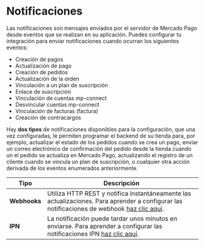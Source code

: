 # Notificaciones

Las notificaciones son mensajes enviados por el servidor de Mercado Pago desde eventos que se realizan en su aplicación. Puedes configurar tu integración para enviar notificaciones cuando ocurran los siguientes eventos:

* Creación de pagos
* Actualización de pago
* Creación de pedidos
* Actualización de la orden
* Vinculación a un plan de suscripción
* Enlace de suscripción
* Vinculación de cuentas mp-connect
* Desvincular cuentas mp-connect
* Vinculación de facturas (factura)
* Creación de contracargos

Hay **dos tipos** de notificaciones disponibles para la configuración, que una vez configuradas, le permiten programar el backend de su tienda para, por ejemplo, actualizar el estado de los pedidos cuando se crea un pago, enviar un correo electrónico de confirmación del pedido desde la tienda cuando un el pedido se actualiza en Mercado Pago, actualizando el registro de un cliente cuando se vincula un plan de suscripción, o cualquier otra acción derivada de los eventos enumerados anteriormente.


| Tipo | Descripción |
| --- | --- |
| **Webhooks** | Utiliza HTTP REST y notifica instantáneamente las actualizaciones. Para aprender a configurar las notificaciones de webhook [haz clic aquí](https://www.mercadopago[FAKER][URL][DOMAIN]/developers/es/guides/notifications/webhooks). |
| **IPN** | La notificación puede tardar unos minutos en enviarse. Para aprender a configurar las notificaciones IPN [haz clic aquí](https://www.mercadopago[FAKER][URL][DOMAIN]/developers/es/guides/notifications/ipn). |
